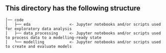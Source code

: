 ## This directory has the following structure

    │── code    
    │   ├── eda   	            <- Jupyter notebooks and/or scripts used for exploratory data analysis
    │   ├── data_processing     <- Jupyter notebooks and/or scripts used to process data to a modelling-ready state
    │   └── modelling    	    <- Jupyter notebooks and/or scripts used to create and evaluate models     
